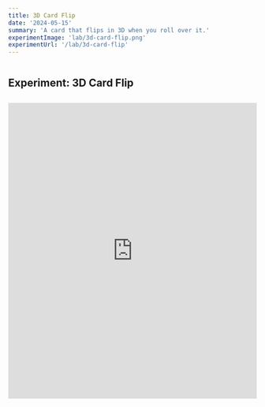 ```yaml
---
title: 3D Card Flip
date: '2024-05-15'
summary: 'A card that flips in 3D when you roll over it.'
experimentImage: 'lab/3d-card-flip.png'
experimentUrl: '/lab/3d-card-flip'
---
```


## Experiment: 3D Card Flip

<div class="experiment">
<iframe height="600" style="width: 100%;" scrolling="no" title="Flip Card (vertical)" src="https://codepen.io/russellbits/embed/vYJRLQa?default-tab=html%2Cresult" frameborder="no" loading="lazy" allowtransparency="true" allowfullscreen="true">
  See the Pen <a href="https://codepen.io/russellbits/pen/vYJRLQa">
  Flip Card (vertical)</a> by Russell Warner (<a href="https://codepen.io/russellbits">@russellbits</a>)
  on <a href="https://codepen.io">CodePen</a>.
</iframe>
</div>

<style>
h2 {
    margin: 2em 0 0 0;
}
.experiment {
    margin: 2em 0 0 0;
}
</style>
